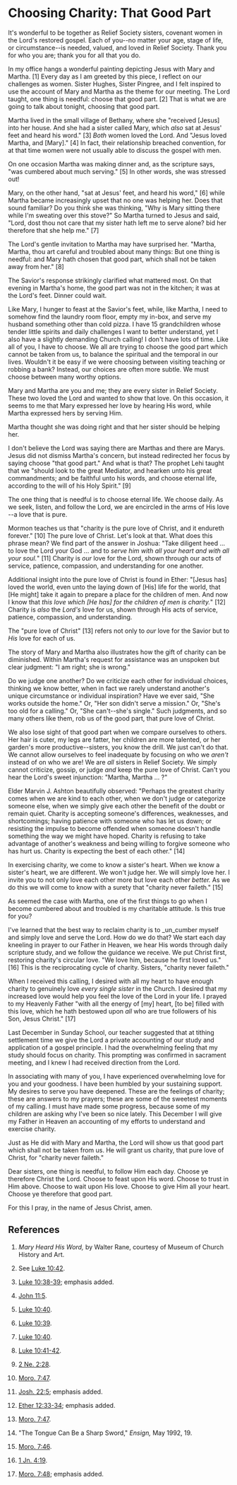 # Choosing Charity: That Good Part

It's wonderful to be together as Relief Society sisters, covenant women in the
Lord's restored gospel. Each of you--no matter your age, stage of life, or
circumstance--is needed, valued, and loved in Relief Society. Thank you for
who you are; thank you for all that you do.

In my office hangs a wonderful painting depicting Jesus with Mary and Martha.
[1]  Every day as I am greeted by this piece, I reflect on our challenges as
women. Sister Hughes, Sister Pingree, and I felt inspired to use the account
of Mary and Martha as the theme for our meeting. The Lord taught, one thing is
needful: choose that good part. [2]  That is what we are going to talk about
tonight, choosing that good part.

Martha lived in the small village of Bethany, where she "received [Jesus] into
her house. And she had a sister called Mary, which _also_ sat at Jesus' feet
and heard his word." [3] _Both_ women loved the Lord. And "Jesus loved Martha,
and [Mary]." [4]  In fact, their relationship breached convention, for at that
time women were not usually able to discuss the gospel with men.

On one occasion Martha was making dinner and, as the scripture says, "was
cumbered about much serving." [5]  In other words, she was stressed out!

Mary, on the other hand, "sat at Jesus' feet, and heard his word," [6]  while
Martha became increasingly upset that no one was helping her. Does that sound
familiar? Do you think she was thinking, "Why is Mary sitting there while I'm
sweating over this stove?" So Martha turned to Jesus and said, "Lord, dost
thou not care that my sister hath left me to serve alone? bid her therefore
that she help me." [7]

The Lord's gentle invitation to Martha may have surprised her. "Martha,
Martha, thou art careful and troubled about many things: But one thing is
needful: and Mary hath chosen that good part, which shall not be taken away
from her." [8]

The Savior's response strikingly clarified what mattered most. On that evening
in Martha's home, the good part was not in the kitchen; it was at the Lord's
feet. Dinner could wait.

Like Mary, I hunger to feast at the Savior's feet, while, like Martha, I need
to somehow find the laundry room floor, empty my in-box, and serve my husband
something other than cold pizza. I have 15 grandchildren whose tender little
spirits and daily challenges I want to better understand, yet I also have a
slightly demanding Church calling! I don't have lots of time. Like all of you,
I have to choose. We all are trying to choose the good part which cannot be
taken from us, to balance the spiritual and the temporal in our lives.
Wouldn't it be easy if we were choosing between visiting teaching or robbing a
bank? Instead, our choices are often more subtle. We must choose between many
worthy options.

Mary and Martha are you and me; they are every sister in Relief Society. These
two loved the Lord and wanted to show that love. On this occasion, it seems to
me that Mary expressed her love by hearing His word, while Martha expressed
hers by serving Him.

Martha thought she was doing right and that her sister should be helping her.

I don't believe the Lord was saying there are Marthas and there are Marys.
Jesus did not dismiss Martha's concern, but instead redirected her focus by
saying choose "that good part." And what is that? The prophet Lehi taught that
we "should look to the great Mediator, and hearken unto his great
commandments; and be faithful unto his words, and choose eternal life,
according to the will of his Holy Spirit." [9]

The one thing that is needful is to choose eternal life. We choose daily. As
we seek, listen, and follow the Lord, we are encircled in the arms of His love
--a love that is pure.

Mormon teaches us that "charity is the pure love of Christ, and it endureth
forever." [10]  The pure love of Christ. Let's look at that. What does this
phrase mean? We find part of the answer in Joshua: "Take diligent heed ... to
love the Lord your God ... and to _serve him with all your heart and with all
your soul._" [11]  Charity is _our_ love for the Lord, shown through our acts
of service, patience, compassion, and understanding for one another.

Additional insight into the pure love of Christ is found in Ether: "[Jesus
has] loved the world, even unto the laying down of [His] life for the world,
that [He might] take it again to prepare a place for the children of men. And
now I know that _this love which [He has] for the children of men is
charity._" [12]  Charity is _also_ the _Lord's_ love for us, shown through His
acts of service, patience, compassion, and understanding.

The "pure love of Christ" [13]  refers not only to _our_ love for the Savior
but to _His_ love for each of us.

The story of Mary and Martha also illustrates how the gift of charity can be
diminished. Within Martha's request for assistance was an unspoken but clear
judgment: "I am right; she is wrong."

Do we judge one another? Do we criticize each other for individual choices,
thinking we know better, when in fact we rarely understand another's unique
circumstance or individual inspiration? Have we ever said, "She works outside
the home." Or, "Her son didn't serve a mission." Or, "She's too old for a
calling." Or, "She can't--she's single." Such judgments, and so many others
like them, rob us of the good part, that pure love of Christ.

We also lose sight of that good part when we compare ourselves to others. Her
hair is cuter, my legs are fatter, her children are more talented, or her
garden's more productive--sisters, you know the drill. We just can't do that.
We cannot allow ourselves to feel inadequate by focusing on who we _aren't_
instead of on who we are! We are _all_ sisters in Relief Society. We simply
cannot criticize, gossip, or judge _and_ keep the pure love of Christ. Can't
you hear the Lord's sweet injunction: "Martha, Martha ... ?"

Elder Marvin J. Ashton beautifully observed: "Perhaps the greatest charity
comes when we are kind to each other, when we don't judge or categorize
someone else, when we simply give each other the benefit of the doubt or
remain quiet. Charity is accepting someone's differences, weaknesses, and
shortcomings; having patience with someone who has let us down; or resisting
the impulse to become offended when someone doesn't handle something the way
we might have hoped. Charity is refusing to take advantage of another's
weakness and being willing to forgive someone who has hurt us. Charity is
expecting the best of each other." [14]

In exercising charity, we come to know a sister's heart. When we know a
sister's heart, we are different. We won't judge her. We will simply love her.
I invite you to not only love each other more but love each other _better._ As
we do this we will come to know with a surety that "charity never faileth."
[15]

As seemed the case with Martha, one of the first things to go when I become
cumbered about and troubled is my charitable attitude. Is this true for you?

I've learned that the best way to reclaim charity is to _un_cumber myself and
simply love and serve the Lord. How do we do that? We start each day kneeling
in prayer to our Father in Heaven, we hear His words through daily scripture
study, and we follow the guidance we receive. We put Christ first, restoring
charity's circular love. "We love him, because he first loved us." [16]  This
is the reciprocating cycle of charity. Sisters, "charity never faileth."

When I received this calling, I desired with all my heart to have enough
charity to genuinely love _every single sister_ in the Church. I desired that
my increased love would help you feel the love of the Lord in your life. I
prayed to my Heavenly Father "with all the energy of [my] heart, [to be]
filled with this love, which he hath bestowed upon _all_ who are true
followers of his Son, Jesus Christ." [17]

Last December in Sunday School, our teacher suggested that at tithing
settlement time we give the Lord a private accounting of our study and
application of a gospel principle. I had the overwhelming feeling that my
study should focus on charity. This prompting was confirmed in sacrament
meeting, and I knew I had received direction from the Lord.

In associating with many of you, I have experienced overwhelming love for you
and your goodness. I have been humbled by your sustaining support. My desires
to serve you have deepened. These are the feelings of charity; these are
answers to my prayers; these are some of the sweetest moments of my calling. I
must have made some progress, because some of my children are asking why I've
been so nice lately. This December I will give my Father in Heaven an
accounting of my efforts to understand and exercise charity.

Just as He did with Mary and Martha, the Lord will show us that good part
which shall not be taken from us. He will grant us charity, that pure love of
Christ, for "charity never faileth."

Dear sisters, one thing is needful, to follow Him each day. Choose ye
therefore Christ the Lord. Choose to feast upon His word. Choose to trust in
Him above. Choose to wait upon His love. Choose to give Him all your heart.
Choose ye therefore that good part.

For this I pray, in the name of Jesus Christ, amen.

## References

  1.   _Mary Heard His Word,_ by Walter Rane, courtesy of Museum of Church History and Art.

  2.  See [Luke 10:42](https://www.lds.org/scriptures/nt/luke/10.42?lang=eng#41).

  3.   [Luke 10:38-39](https://www.lds.org/scriptures/nt/luke/10.38-39?lang=eng#37); emphasis added.

  4.   [John 11:5](https://www.lds.org/scriptures/nt/john/11.5?lang=eng#4).

  5.   [Luke 10:40](https://www.lds.org/scriptures/nt/luke/10.40?lang=eng#39).

  6.   [Luke 10:39](https://www.lds.org/scriptures/nt/luke/10.39?lang=eng#38).

  7.   [Luke 10:40](https://www.lds.org/scriptures/nt/luke/10.40?lang=eng#39).

  8.   [Luke 10:41-42](https://www.lds.org/scriptures/nt/luke/10.41-42?lang=eng#40).

  9.   [2 Ne. 2:28](https://www.lds.org/scriptures/bofm/2-ne/2.28?lang=eng#27).

  10.   [Moro. 7:47](https://www.lds.org/scriptures/bofm/moro/7.47?lang=eng#46).

  11.   [Josh. 22:5](https://www.lds.org/scriptures/ot/josh/22.5?lang=eng#4); emphasis added.

  12.   [Ether 12:33-34](https://www.lds.org/scriptures/bofm/ether/12.33-34?lang=eng#32); emphasis added.

  13.   [Moro. 7:47](https://www.lds.org/scriptures/bofm/moro/7.47?lang=eng#46).

  14.  "The Tongue Can Be a Sharp Sword," _Ensign,_ May 1992, 19.

  15.   [Moro. 7:46](https://www.lds.org/scriptures/bofm/moro/7.46?lang=eng#45).

  16.   [1 Jn. 4:19](https://www.lds.org/scriptures/nt/1-jn/4.19?lang=eng#18).

  17.   [Moro. 7:48](https://www.lds.org/scriptures/bofm/moro/7.48?lang=eng#47); emphasis added.

